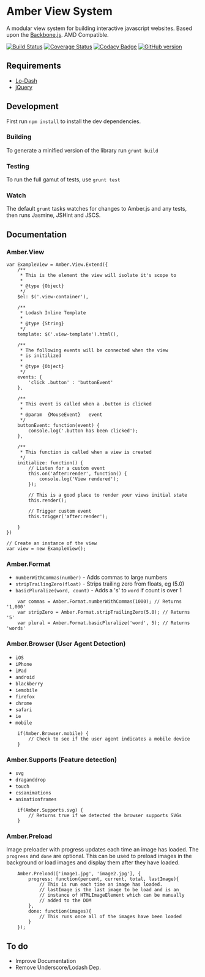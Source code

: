 Amber View System
======
A modular view system for building interactive javascript websites. Based upon the [Backbone.js](documentcloud.github.com/backbone/). AMD Compatible.

[![Build Status](https://img.shields.io/travis/isuttell/Amber/develop.svg?style=flat)](https://travis-ci.org/isuttell/Amber)
[![Coverage Status](https://img.shields.io/coveralls/isuttell/Amber/develop.svg?style=flat)](https://coveralls.io/r/isuttell/Amber?branch=develop)
[![Codacy Badge](https://www.codacy.com/project/badge/a2eee285084c41a1aac829d580cb0044)](https://www.codacy.com/public/isuttell/Amber)
[![GitHub version](https://badge.fury.io/gh/isuttell%2FAmber.svg)](http://badge.fury.io/gh/isuttell%2FAmber)

## Requirements

* [Lo-Dash](http://lodash.com)
* [jQuery](http://jquery.com/)


## Development

First run `npm install` to install the dev dependencies.

### Building
To generate a minified version of the library run `grunt build`

### Testing
To run the full gamut of tests, use `grunt test`

### Watch
The default `grunt` tasks watches for changes to Amber.js and any tests, then runs Jasmine, JSHint and JSCS.


## Documentation

### Amber.View

````
var ExampleView = Amber.View.Extend({
	/**
	 * This is the element the view will isolate it's scope to
	 *
	 * @type {Object}
	 */
	$el: $('.view-container'),

	/**
	 * Lodash Inline Template
	 *
	 * @type {String}
	 */
	template: $('.view-template').html(),

	/**
	 * The following events will be connected when the view
	 * is initilized
	 *
	 * @type {Object}
	 */
	events: {
		'click .button' : 'buttonEvent'
	},

	/**
	 * This event is called when a .button is clicked
	 *
	 * @param  {MouseEvent}   event
	 */
	buttonEvent: function(event) {
		console.log('.button has been clicked');
	},

	/**
	 * This function is called when a view is created
	 */
	initialize: function() {
		// Listen for a custom event
		this.on('after:render', function() {
			console.log('View rendered');
		});

		// This is a good place to render your views initial state
		this.render();

		// Trigger custom event
		this.trigger('after:render');

	}
})

// Create an instance of the view
var view = new ExampleView();
````


### Amber.Format

* `numberWithCommas(number)` - Adds commas to large numbers
* `stripTrailingZero(float)` - Strips trailing zero from floats, eg (5.0)
* `basicPluralize(word, count)` - Adds a 's' to `word` if count is over 1

````
	var commas = Amber.Format.numberWithCommas(1000); // Returns '1,000'
	var stripZero = Amber.Format.stripTrailingZero(5.0); // Returns '5'
	var plural = Amber.Format.basicPluralize('word', 5); // Returns 'words'
````

### Amber.Browser (User Agent Detection)

* `iOS`
* `iPhone`
* `iPad`
* `android`
* `blackberry`
* `iemobile`
* `firefox`
* `chrome`
* `safari`
* `ie`
* `mobile`

````
	if(Amber.Browser.mobile) {
		// Check to see if the user agent indicates a mobile device
	}
````

### Amber.Supports (Feature detection)

* `svg`
* `draganddrop`
* `touch`
* `cssanimations`
* `animationframes`

````
	if(Amber.Supports.svg) {
		// Returns true if we detected the browser supports SVGs
	}
````

### Amber.Preload

Image preloader with progress updates each time an image has loaded. The `progress` and `done` are optional. This can be used to preload images in the background or load images and display them after they have loaded.

````
	Amber.Preload(['image1.jpg', 'image2.jpg'], {
		progress: function(percent, current, total, lastImage){
			// This is run each time an image has loaded.
			// lastImage is the last image to be load and is an
			// instance of HTMLImageElement which can be manually
			// added to the DOM
		},
		done: function(images){
			// This runs once all of the images have been loaded
		}
	});
````

## To do

* Improve Documentation
* Remove Underscore/Lodash Dep.
